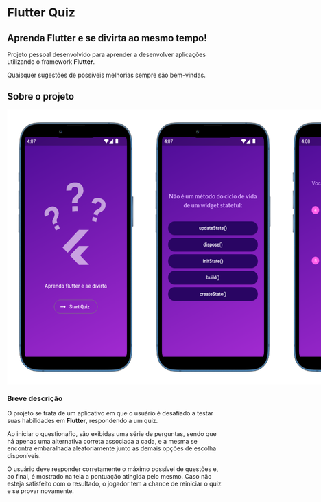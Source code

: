 # Flutter Quiz

## Aprenda Flutter e se divirta ao mesmo tempo!

Projeto pessoal desenvolvido para aprender a desenvolver aplicações utilizando o framework **Flutter**.

Quaisquer sugestões de possíveis melhorias sempre são bem-vindas.

## Sobre o projeto

<div style="display: flex; flex-direction: row;">
<img 
    src="./assets/readmeImages/homePage.png" 
    style="width: 320px; height: 640px;" 
/>
<img 
    src="./assets/readmeImages/quizPage.png" 
    style=" width: 320px; height: 640px;" 
/>
<img 
    src="./assets/readmeImages/resultPage.png" 
    style=" width: 320px; height: 640px;" 
/>

</div>

### Breve descrição 

O projeto se trata de um aplicativo em que o usuário é desafiado a testar suas habilidades em **Flutter**, respondendo a um quiz.

Ao iniciar o questionaŕio, são exibidas uma série de perguntas, sendo que há apenas uma alternativa correta associada a cada, e a mesma se encontra embaralhada aleatoriamente junto as demais opções de escolha disponíveis.

O usuário deve responder corretamente o máximo possível de questões e, ao final, é mostrado na tela a pontuação atingida pelo mesmo. Caso não esteja satisfeito com o resultado, o jogador tem a chance de reiniciar o quiz e se provar novamente.